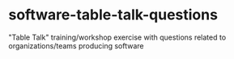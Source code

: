 # software-table-talk-questions
"Table Talk" training/workshop exercise with questions related to organizations/teams producing software

